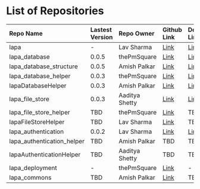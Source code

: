 # List of Repositories

| Repo Name                  | Lastest Version | Repo Owner     | Github Link                                                   | Deployed Link                                            | Language |
| :------------------------- | :-------------- | :------------- | :------------------------------------------------------------ | :------------------------------------------------------- | :------- |
| lapa                       | -               | Lav Sharma     | [Link](https://github.com/lavvsharma/lapa)                    | [Link](https://lavvsharma.github.io/lapa)                | Markdown |
| lapa_database              | 0.0.5           | thePmSquare    | [Link](https://github.com/thepmsquare/lapa_database)          | [Link](https://pypi.org/project/lapa-database)           | Python   |
| lapa_database_structure    | 0.0.5           | Amish Palkar   | [Link](https://github.com/B21amish/lapa_database_structure)   | [Link](https://pypi.org/project/lapa-database-structure) | Python   |
| lapa_database_helper       | 0.0.3           | thePmSquare    | [Link](https://github.com/thepmsquare/lapa_database_helper)   | [Link](https://pypi.org/project/lapa-database-helper)    | Python   |
| lapaDatabaseHelper         | 0.0.3           | Amish Palkar   | [Link](https://github.com/B21amish/lapaDatabaseHelper)        | [Link](https://www.npmjs.com/package/lapadatabasehelper) | Node.js  |
| lapa_file_store            | 0.0.3           | Aaditya Shetty | [Link](https://github.com/adityashetty35/lapa_file_store)     | [Link](https://pypi.org/project/lapa-file-store)         | Python   |
| lapa_file_store_helper     | TBD             | thePmSquare    | [Link](https://github.com/thepmsquare/lapa_file_store_helper) | TBD                                                      | Python   |
| lapaFileStoreHelper        | TBD             | Lav Sharma     | [Link](https://github.com/lavvsharma/lapaFileStoreHelper)     | TBD                                                      | Node.js  |
| lapa_authentication        | 0.0.2           | Lav Sharma     | [Link](https://github.com/lavvsharma/lapa_authentication)     | [Link](https://pypi.org/project/lapa-authentication)     | Python   |
| lapa_authentication_helper | TBD             | Amish Palkar   | TBD                                                           | TBD                                                      | Python   |
| lapaAuthenticationHelper   | TBD             | Aaditya Shetty | TBD                                                           | TBD                                                      | Node.js  |
| lapa_deployment            | -               | thePmSquare    | [Link](https://github.com/thepmsquare/lapa_deployment)        | -                                                        | Docker   |
| lapa_commons               | TBD             | Amish Palkar   | [Link](https://github.com/B21amish/lapa_commons)              | TBD                                                      | Python   |
